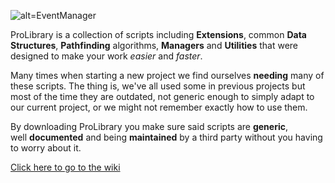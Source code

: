 ![alt=EventManager](https://github.com/kgazcurra/EventManagerWiki/blob/master/bright_long.png)

ProLibrary is a collection of scripts including **Extensions**, common **Data Structures**, **Pathfinding** algorithms, **Managers** and **Utilities** that were designed to make your work _easier_ and _faster_.

Many times when starting a new project we find ourselves **needing** many of these scripts. The thing is, we've all used some in previous projects but most of the time they are outdated, not generic enough to simply adapt to our current project, or we might not remember exactly how to use them.

By downloading ProLibrary you make sure said scripts are **generic**, well **documented** and being **maintained** by a third party without you having to worry about it.

[Click here to go to the wiki](https://github.com/kgazcurra/ProLibraryWiki/wiki)


